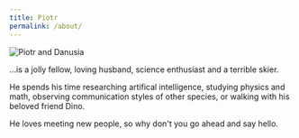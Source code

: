 ```yaml
---
title: Piotr
permalink: /about/
---
```


![Piotr and Danusia](https://github.com/paksas/paksas.github.io/images/piotr.jpg "Piotr and Danusia")

...is a jolly fellow, loving husband, science enthusiast and a terrible skier.

He spends his time researching artifical intelligence, studying physics and math, observing communication styles of other species, or walking with his beloved friend Dino.

He loves meeting new people, so why don't you go ahead and say hello.